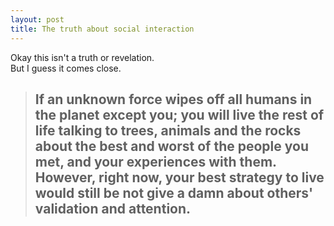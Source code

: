```yaml
---
layout: post
title: The truth about social interaction
---
```


Okay this isn't a truth or revelation.  
But I guess it comes close.  

> ## If an unknown force wipes off all humans in the planet except you; you will live the rest of life talking to trees, animals and the rocks about the best and worst of the people you met, and your experiences with them.<br />However, right now, your best strategy to live would still be not give a damn about others' validation and attention.
